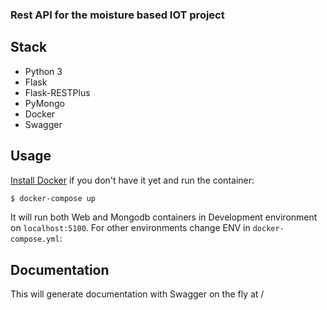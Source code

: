 ### Rest API for the moisture based IOT project

## Stack

- Python 3
- Flask
- Flask-RESTPlus
- PyMongo
- Docker
- Swagger

## Usage

[Install Docker](https://www.docker.com/products/docker-desktop) if you don't have it yet and run the container:

```sh
$ docker-compose up
```

It will run both Web and Mongodb containers in Development environment on `localhost:5100`.
For other environments change ENV in `docker-compose.yml`:

## Documentation

This will generate documentation with Swagger on the fly at / 





